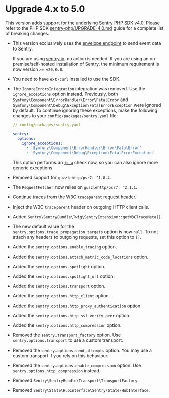 # Upgrade 4.x to 5.0

This version adds support for the underlying [Sentry PHP SDK v4.0](https://github.com/getsentry/sentry-php).
Please refer to the PHP SDK [sentry-php/UPGRADE-4.0.md](https://github.com/getsentry/sentry-php/blob/master/UPGRADE-4.0.md) guide for a complete list of breaking changes.

- This version exclusively uses the [envelope endpoint](https://develop.sentry.dev/sdk/envelopes/) to send event data to Sentry.

  If you are using [sentry.io](https://sentry.io), no action is needed.
  If you are using an on-premise/self-hosted installation of Sentry, the minimum requirement is now version `>= v20.6.0`.

- You need to have `ext-curl` installed to use the SDK.

- The `IgnoreErrorsIntegration` integration was removed. Use the `ignore_exceptions` option instead.
  Previously, both `Symfony\Component\ErrorHandler\Error\FatalError` and `Symfony\Component\Debug\Exception\FatalErrorException` were ignored by default.
  To continue ignoring these exceptions, make the following changes to your `config/packages/sentry.yaml` file:

  ```yaml
  // config/packages/sentry.yaml

  sentry:
    options:
      ignore_exceptions:
        - 'Symfony\Component\ErrorHandler\Error\FatalError'
        - 'Symfony\Component\Debug\Exception\FatalErrorException'
  ```

  This option performs an [`is_a`](https://www.php.net/manual/en/function.is-a.php) check now, so you can also ignore more generic exceptions.

- Removed support for `guzzlehttp/psr7: ^1.8.4`.

- The `RequestFetcher` now relies on `guzzlehttp/psr7: ^2.1.1`.

- Continue traces from the W3C `traceparent` request header.
- Inject the W3C `traceparent` header on outgoing HTTP client calls.
- Added `Sentry\SentryBundle\Twig\SentryExtension::getW3CTraceMeta()`. 

- The new default value for the `sentry.options.trace_propagation_targets` option is now `null`. To not attach any headers to outgoing requests, set this option to `[]`.

- Added the `sentry.options.enable_tracing` option.
- Added the `sentry.options.attach_metric_code_locations` option.
- Added the `sentry.options.spotlight` option.
- Added the `sentry.options.spotlight_url` option.
- Added the `sentry.options.transport` option.
- Added the `sentry.options.http_client` option.
- Added the `sentry.options.http_proxy_authentication` option.
- Added the `sentry.options.http_ssl_verify_peer` option.
- Added the `sentry.options.http_compression` option.

- Removed the `sentry.transport_factory` option. Use `sentry.options.transport` to use a custom transport.
- Removed the `sentry.options.send_attempts` option. You may use a custom transport if you rely on this behaviour.
- Removed the `sentry.options.enable_compression` option. Use `sentry.options.http_compression` instead.

- Removed `Sentry\SentryBundle\Transport\TransportFactory`.
- Removed `Sentry\State\HubInterface\Sentry\State\HubInterface`.
